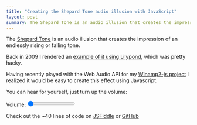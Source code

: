 ```yaml
---
title: "Creating the Shepard Tone audio illusion with JavaScript"
layout: post
summary: The Shepard Tone is an audio illusion that creates the impression of an endlessly rising or falling tone.
---
```


The [Shepard Tone](http://en.wikipedia.org/wiki/Shepard_tone) is an audio
illusion that creates the impression of an endlessly rising or falling tone.

Back in 2009 I rendered an [example of it using
Lilypond](http://jordaneldredge.com/projects/winamp2-js/), which was pretty
hacky.

Having recently played with the Web Audio API for my [Winamp2-js
project](http://jordaneldredge.com/projects/winamp2-js/) I realized it
would be easy to create this effect using Javascript.

You can hear for yourself, just turn up the volume:

<script>
var min_freq = 10;
var max_freq = 40000;
var steps_per_loop = 12;
var seconds_per_loop = 5;

var audioCtx = new (window.AudioContext || window.webkitAudioContext)();
var gainNode = audioCtx.createGain();
gainNode.connect(audioCtx.destination);

setVolume(0); // Initialize volume to match range input
var playing = false;

var step_speed = 1000 * seconds_per_loop / steps_per_loop;
var multiplier = Math.pow(2, 1/steps_per_loop)
var current_step = 0;
var oscillators = [];

function shepardLoop () {
    base_freq = min_freq;
    for(i = 0; base_freq < max_freq; i++) {
        if(oscillators[i]) oscillators[i].stop(0);
        freq = base_freq * Math.pow(multiplier, current_step);
        oscillator = audioCtx.createOscillator();
        oscillator.frequency.value = freq; // value in hertz
        oscillator.connect(gainNode);
        oscillator.start(0);
        oscillators[i] = oscillator;
        base_freq = base_freq * 2;
    }
    current_step = (current_step + 1) % steps_per_loop;
    setTimeout(shepardLoop, step_speed);
}

function start() {
    if(!playing) {
        playing = true;
        shepardLoop();
    }
}
function setVolume(volume) {
    gainNode.gain.value = volume / 100 / 12;
}
</script>

Volume: <input type='range' min='0' max='100' value='0' oninput="setVolume(this.value)" ontouchstart="start();" onmousedown="start();">

Check out the ~40 lines of code on
[JSFiddle](http://jsfiddle.net/captbaritone/x893Lqk5) or
[GitHub](https://raw.githubusercontent.com/captbaritone/programming-blog-content/master/blog/creating-the-shepard-tone-audio-illusion-with-javascript.md)

